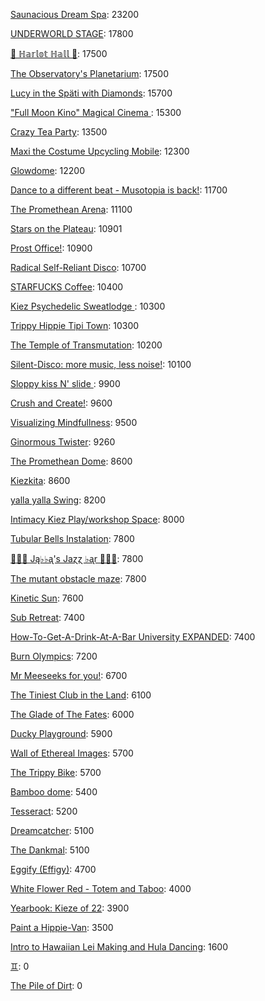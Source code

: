 [Saunacious Dream Spa](https://kiezburn.dreams.wtf/kiez-burn-2022/625156b9bff459002d4b0801): 23200

[UNDERWORLD STAGE](https://kiezburn.dreams.wtf/kiez-burn-2022/624b3b15bff459002d47560e): 17800

[🍑 ℍ𝕒𝕣𝕝𝕠𝕥 ℍ𝕒𝕝𝕝 🍑](https://kiezburn.dreams.wtf/kiez-burn-2022/625062fcbff459002d4a2279): 17500

[The Observatory's Planetarium](https://kiezburn.dreams.wtf/kiez-burn-2022/6251457dbff459002d4add81): 17500

[Lucy in the Späti with Diamonds](https://kiezburn.dreams.wtf/kiez-burn-2022/62417185bff459002d4579a3): 15700

[ "Full Moon Kino" Magical Cinema ](https://kiezburn.dreams.wtf/kiez-burn-2022/62502e40bff459002d49db0d): 15300

[Crazy Tea Party](https://kiezburn.dreams.wtf/kiez-burn-2022/624f3ec9bff459002d495da3): 13500

[Maxi the Costume Upcycling Mobile](https://kiezburn.dreams.wtf/kiez-burn-2022/625303b9bff459002d4e9647): 12300

[Glowdome](https://kiezburn.dreams.wtf/kiez-burn-2022/6253221dbff459002d4f33b8): 12200

[Dance to a different beat - Musotopia is back!](https://kiezburn.dreams.wtf/kiez-burn-2022/6252a290bff459002d4cf22c): 11700

[The Promethean Arena](https://kiezburn.dreams.wtf/kiez-burn-2022/62517552bff459002d4b2f4c): 11100

[Stars on the Plateau](https://kiezburn.dreams.wtf/kiez-burn-2022/62505020bff459002d4a0115): 10901

[Prost Office!](https://kiezburn.dreams.wtf/kiez-burn-2022/62506c97bff459002d4a291c): 10900

[Radical Self-Reliant Disco](https://kiezburn.dreams.wtf/kiez-burn-2022/624c0e65bff459002d47ad27): 10700

[STARFUCKS Coffee](https://kiezburn.dreams.wtf/kiez-burn-2022/62525edebff459002d4c88e4): 10400

[Kiez Psychedelic Sweatlodge ](https://kiezburn.dreams.wtf/kiez-burn-2022/6252c733bff459002d4d4e0a): 10300

[Trippy Hippie Tipi Town](https://kiezburn.dreams.wtf/kiez-burn-2022/6250a340bff459002d4a86d2): 10300

[The Temple of Transmutation](https://kiezburn.dreams.wtf/kiez-burn-2022/62499a8dbff459002d46e87a): 10200

[Silent-Disco: more music, less noise!](https://kiezburn.dreams.wtf/kiez-burn-2022/624f3aaabff459002d4950e4): 10100

[Sloppy kiss N' slide ](https://kiezburn.dreams.wtf/kiez-burn-2022/62534fedbff459002d51406f): 9900

[Crush and Create!](https://kiezburn.dreams.wtf/kiez-burn-2022/624f063abff459002d48ca8c): 9600

[Visualizing Mindfullness](https://kiezburn.dreams.wtf/kiez-burn-2022/625303cabff459002d4e980e): 9500

[Ginormous Twister](https://kiezburn.dreams.wtf/kiez-burn-2022/6251dd67bff459002d4c2197): 9260

[The Promethean Dome](https://kiezburn.dreams.wtf/kiez-burn-2022/6250072fbff459002d49b341): 8600

[Kiezkita](https://kiezburn.dreams.wtf/kiez-burn-2022/625352d6bff459002d516cab): 8600

[yalla yalla Swing](https://kiezburn.dreams.wtf/kiez-burn-2022/6252f5d9bff459002d4e38f1): 8200

[Intimacy Kiez Play/workshop Space](https://kiezburn.dreams.wtf/kiez-burn-2022/62507577bff459002d4a4266): 8000

[Tubular Bells Instalation](https://kiezburn.dreams.wtf/kiez-burn-2022/624db933bff459002d4824be): 7800

[🎹🎹🎹 Ją♭♭ᶏ's Jaɀɀ ♭ᶏr 🎹🎹🎹](https://kiezburn.dreams.wtf/kiez-burn-2022/625e8179bff459002d5eee75): 7800

[The mutant obstacle maze](https://kiezburn.dreams.wtf/kiez-burn-2022/623c3e06bff459002d44bed2): 7800

[Kinetic Sun](https://kiezburn.dreams.wtf/kiez-burn-2022/6252cb83bff459002d4d6b15): 7600

[Sub Retreat](https://kiezburn.dreams.wtf/kiez-burn-2022/62533d5abff459002d500916): 7400

[How-To-Get-A-Drink-At-A-Bar University EXPANDED](https://kiezburn.dreams.wtf/kiez-burn-2022/624ea014bff459002d486b47): 7400

[Burn Olympics](https://kiezburn.dreams.wtf/kiez-burn-2022/62389918bff459002d43f4a2): 7200

[Mr Meeseeks for you!](https://kiezburn.dreams.wtf/kiez-burn-2022/62589728bff459002d590988): 6700

[The Tiniest Club in the Land](https://kiezburn.dreams.wtf/kiez-burn-2022/624c1864bff459002d47b77b): 6100

[The Glade of The Fates](https://kiezburn.dreams.wtf/kiez-burn-2022/62514be0bff459002d4aff19): 6000

[Ducky Playground](https://kiezburn.dreams.wtf/kiez-burn-2022/62534b08bff459002d510123): 5900

[Wall of Ethereal Images](https://kiezburn.dreams.wtf/kiez-burn-2022/624f316fbff459002d494699): 5700

[The Trippy Bike](https://kiezburn.dreams.wtf/kiez-burn-2022/622b5c82d875f9002daf63c2): 5700

[Bamboo dome](https://kiezburn.dreams.wtf/kiez-burn-2022/62442c02bff459002d461275): 5400

[Tesseract](https://kiezburn.dreams.wtf/kiez-burn-2022/624ca260bff459002d47e5c8): 5200

[Dreamcatcher](https://kiezburn.dreams.wtf/kiez-burn-2022/62532a41bff459002d4f5d2d): 5100

[The Dankmal](https://kiezburn.dreams.wtf/kiez-burn-2022/6252a27abff459002d4cf141): 5100

[Eggify (Effigy)](https://kiezburn.dreams.wtf/kiez-burn-2022/62528776bff459002d4ca260): 4700

[White Flower Red - Totem and Taboo](https://kiezburn.dreams.wtf/kiez-burn-2022/624ee124bff459002d48a1c1): 4000

[Yearbook: Kieze of 22](https://kiezburn.dreams.wtf/kiez-burn-2022/625342a3bff459002d507320): 3900

[Paint a Hippie-Van](https://kiezburn.dreams.wtf/kiez-burn-2022/624e8e65bff459002d485e8a): 3500

[Intro to Hawaiian Lei Making and Hula Dancing](https://kiezburn.dreams.wtf/kiez-burn-2022/62533e56bff459002d5028f4): 1600

[♊︎](https://kiezburn.dreams.wtf/kiez-burn-2022/62525228bff459002d4c81cc): 0

[The Pile of Dirt](https://kiezburn.dreams.wtf/kiez-burn-2022/6234dd4fbff459002d42c5d9): 0

